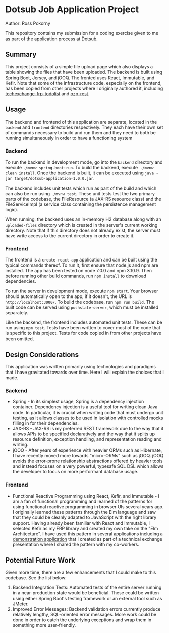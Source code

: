 # Dotsub Job Application Project
Author: Ross Pokorny

This repository contains my submission for a coding exercise given to me as part
of the application process at Dotsub.

## Summary
This project consists of a simple file upload page which also displays a table
showing the files that have been uploaded.  The backend is built using Spring
Boot, Jersey, and jOOQ.  The fronted uses React, Immutable, and Kefir.  Note
that some of the infrastructure code, especially on the frontend, has been
copied from other projects where I originally authored it, including
[techexchange-frp-todolist](https://github.com/rpokorny/techexchange-frp-todolist)
and [ozp-rest](https://github.com/ozone-development/ozp-rest).

## Usage
The backend and frontend of this application are separate, located in the
`backend` and `frontend` directories respectively.  They each have their own set
of commands necessary to build and run them and they need to both be running
simultaneously in order to have a functioning system

### Backend
To run the backend in development mode, go into the `backend` directory and
execute `./mvnw spring-boot:run`.  To build the backend, execute` ./mvnw clean
install`.  Once the backend is built, it can be executed  using `java -jar
target/dotsub-application-1.0.0.jar`.

The backend includes unit tests which run as part of the build and which can
also be run using `./mvnw test`.  These unit tests test the two primary parts of
the codebase, the FileResource (a JAX-RS resource class) and the
FileServiceImpl (a service class containing the persistence management logic).

When running, the backend uses an in-memory H2 database along with an
`uploaded-files` directory which is created in the server's current working
directory.  Note that if this directory does not already exist, the server must
have write access to the current directory in order to create it.

### Frontend
The frontend is a `create-react-app` application and can be built using the
typical commands thereof.  To run it, first ensure that node.js and npm are
installed.  The app has been tested on node 7.0.0 and npm 3.10.9.  Then before
running other build commands, run `npm install` to download dependencies.

To run the server in development mode, execute `npm start`.  Your browser should
automatically open to the app; if it doesn't, the URL is
`http://localhost:3000/`. To build the codebase, run `npm run build`.  The built
code can be served using `pushstate-server`, which must be installed separately.

Like the backend, the frontend includes automated unit tests.  These can be run
using `npm test`.  Tests have been written to cover most of the code that is
specific to this project.  Tests for code copied in from other projects have
been omitted.

## Design Considerations
This application was written primarily using technologies and paradigms that I
have gravitated towards over time.  Here I will explain the choices that I made.

### Backend
* Spring - In its simplest usage, Spring is a dependency injection container.
    Dependency injection is a useful tool for writing clean Java code.  In
    particular, it is crucial when writing code that must undergo unit testing,
    as it allows classes to be used in isolation with controlled mocks filling
    in for their dependencies.
* JAX-RS - JAX-RS is my preferred REST framework due to the way that it allows
    APIs to be specified declaratively and the way that it splits up resource
    definition, exception handling, and representation reading and writing.
* jOOQ - After years of experience with heavier ORMs such as Hibernate, I have
    recently moved more towards "micro-ORMs" such as jOOQ.  jOOQ avoids the
    error-prone relationship abstractions offered by heavier tools and instead
    focuses on a very powerful, typesafe SQL DSL which allows the developer to
    focus on more performant database usage.

### Frontend
* Functional Reactive Programming using React, Kefir, and Immutable - I am a fan
    of functional programming and learned of the patterns for using functional
    reactive programming in browser UIs several years ago.  I originally learned
    these patterns through the Elm language and saw that they could be cleanly
    adapted to JavaScript with the right library support.  Having already been
    familiar with React and Immutable, I selected Kefir as my FRP library and
    created my own take on the "Elm Architecture".  I have used this pattern in
    several applications including a [demonstration
    application](https://github.com/rpokorny/techexchange-frp-todolist) that I
    created as part of a technical exchange presentation where I shared the
    pattern with my co-workers.

## Potential Future Work
Given more time, there are a few enhancements that I could make to this
codebase.  See the list below:

1. Backend Integration Tests: Automated tests of the entire server running in a
near-production state would be beneficial.  These could be written using either
Spring Boot's testing framework or an external tool such as JMeter.
2. Improved Error Messages: Backend validation errors currently produce
relatively lengthy, SQL-oriented error messages.  More work could be done in
order to catch the underlying exceptions and wrap them in something more
user-friendly.
